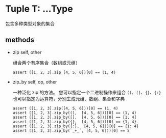 # Tuple T: ...Type

包含多种类型对象的集合

## methods

* zip self, other

    组合两个有序集合（数组或元组）

    ```erg
    assert ([1, 2, 3].zip [4, 5, 6])[0] == (1, 4)
    ```

* zip_by self, op, other

    一种泛化 zip 的方法。 您可以指定一个二进制操作来组合
     `()`、`[]`、`{}`、`{:}` 也可以指定为运算符，分别生成元组、数组、集合和字典
    
    ```erg
    assert ([1, 2, 3].zip([4, 5, 6]))[0] == (1, 4)
    assert ([1, 2, 3].zip_by((),  [4, 5, 6]))[0] == (1, 4)
    assert ([1, 2, 3].zip_by([],  [4, 5, 6]))[0] == [1, 4]
    assert ([1, 2, 3].zip_by({},  [4, 5, 6]))[0] == {1, 4}
    assert ([1, 2, 3].zip_by({:},  [4, 5, 6]))[0] == {1: 4}
    assert ([1, 2, 3].zip_by(`_+_`, [4, 5, 6]))[0] == 5
    ```
